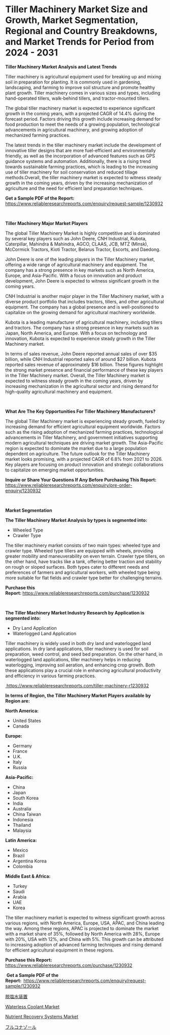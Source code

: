 <p><h1>Tiller Machinery Market Size and Growth, Market Segmentation, Regional and Country Breakdowns, and Market Trends for Period from 2024 -  2031</h1></p><p><strong>Tiller Machinery Market Analysis and Latest Trends</strong></p>
<p><p>Tiller machinery is agricultural equipment used for breaking up and mixing soil in preparation for planting. It is commonly used in gardening, landscaping, and farming to improve soil structure and promote healthy plant growth. Tiller machinery comes in various sizes and types, including hand-operated tillers, walk-behind tillers, and tractor-mounted tillers.</p><p>The global tiller machinery market is expected to experience significant growth in the coming years, with a projected CAGR of 14.4% during the forecast period. Factors driving this growth include increasing demand for food production to meet the needs of a growing population, technological advancements in agricultural machinery, and growing adoption of mechanized farming practices.</p><p>The latest trends in the tiller machinery market include the development of innovative tiller designs that are more fuel-efficient and environmentally friendly, as well as the incorporation of advanced features such as GPS guidance systems and automation. Additionally, there is a rising trend towards sustainable farming practices, which is leading to the increasing use of tiller machinery for soil conservation and reduced tillage methods.Overall, the tiller machinery market is expected to witness steady growth in the coming years, driven by the increasing mechanization of agriculture and the need for efficient land preparation techniques.</p></p>
<p><strong>Get a Sample PDF of the Report:&nbsp;</strong> <a href="https://www.reliableresearchreports.com/enquiry/request-sample/1230932">https://www.reliableresearchreports.com/enquiry/request-sample/1230932</a></p>
<p>&nbsp;</p>
<p><strong>Tiller Machinery Major Market Players</strong></p>
<p><p>The global Tiller Machinery Market is highly competitive and is dominated by several key players such as John Deere, CNH Industrial, Kubota, Caterpillar, Mahindra & Mahindra, AGCO, CLAAS, JCB, MTZ (Minsk), McCormick Tractors, Kioti Tractor, Belarus Tractor, Escorts, and Daedong.</p><p>John Deere is one of the leading players in the Tiller Machinery market, offering a wide range of agricultural machinery and equipment. The company has a strong presence in key markets such as North America, Europe, and Asia-Pacific. With a focus on innovation and product development, John Deere is expected to witness significant growth in the coming years.</p><p>CNH Industrial is another major player in the Tiller Machinery market, with a diverse product portfolio that includes tractors, tillers, and other agricultural equipment. The company has a global presence and is well-positioned to capitalize on the growing demand for agricultural machinery worldwide.</p><p>Kubota is a leading manufacturer of agricultural machinery, including tillers and tractors. The company has a strong presence in key markets such as Japan, North America, and Europe. With a focus on technology and innovation, Kubota is expected to experience steady growth in the Tiller Machinery market.</p><p>In terms of sales revenue, John Deere reported annual sales of over $35 billion, while CNH Industrial reported sales of around $27 billion. Kubota reported sales revenue of approximately $16 billion. These figures highlight the strong market presence and financial performance of these key players in the Tiller Machinery market. Overall, the Tiller Machinery market is expected to witness steady growth in the coming years, driven by increasing mechanization in the agricultural sector and rising demand for high-quality agricultural machinery and equipment.</p></p>
<p>&nbsp;</p>
<p><strong>What Are The Key Opportunities For Tiller Machinery Manufacturers?</strong></p>
<p><p>The global Tiller Machinery market is experiencing steady growth, fueled by increasing demand for efficient agricultural equipment worldwide. Factors such as the rising adoption of mechanized farming practices, technological advancements in Tiller Machinery, and government initiatives supporting modern agricultural techniques are driving market growth. The Asia-Pacific region is expected to dominate the market due to a large population dependent on agriculture. The future outlook for the Tiller Machinery market looks promising, with a projected CAGR of 6.8% from 2021 to 2026. Key players are focusing on product innovation and strategic collaborations to capitalize on emerging market opportunities.</p></p>
<p><strong>Inquire or Share Your Questions If Any Before Purchasing This Report:</strong> <a href="https://www.reliableresearchreports.com/enquiry/pre-order-enquiry/1230932">https://www.reliableresearchreports.com/enquiry/pre-order-enquiry/1230932</a></p>
<p>&nbsp;</p>
<p><strong>Market Segmentation</strong></p>
<p><strong>The Tiller Machinery Market Analysis by types is segmented into:</strong></p>
<p><ul><li>Wheeled Type</li><li>Crawler Type</li></ul></p>
<p><p>The tiller machinery market consists of two main types: wheeled type and crawler type. Wheeled type tillers are equipped with wheels, providing greater mobility and maneuverability on even terrain. Crawler type tillers, on the other hand, have tracks like a tank, offering better traction and stability on rough or sloped surfaces. Both types cater to different needs and preferences of farmers and agricultural workers, with wheeled type being more suitable for flat fields and crawler type better for challenging terrains.</p></p>
<p><strong>Purchase this Report:&nbsp;</strong><a href="https://www.reliableresearchreports.com/purchase/1230932">https://www.reliableresearchreports.com/purchase/1230932</a></p>
<p>&nbsp;</p>
<p><strong>The Tiller Machinery Market Industry Research by Application is segmented into:</strong></p>
<p><ul><li>Dry Land Application</li><li>Waterlogged Land Application</li></ul></p>
<p><p>Tiller machinery is widely used in both dry land and waterlogged land applications. In dry land applications, tiller machinery is used for soil preparation, weed control, and seed bed preparation. On the other hand, in waterlogged land applications, tiller machinery helps in reducing waterlogging, improving soil aeration, and enhancing crop growth. Both these applications play a crucial role in enhancing agricultural productivity and efficiency in various farming practices.</p></p>
<p><a href="https://www.reliableresearchreports.com/tiller-machinery-r1230932">&nbsp;https://www.reliableresearchreports.com/tiller-machinery-r1230932</a></p>
<p><strong>In terms of Region, the Tiller Machinery Market Players available by Region are:</strong></p>
<p>
    <p> <strong> North America: </strong>
        <ul>
            <li>United States</li>
            <li>Canada</li>
        </ul>
        </p> 
    <p> <strong> Europe: </strong>
        <ul>
            <li>Germany</li>
            <li>France</li>
            <li>U.K.</li>
            <li>Italy</li>
            <li>Russia</li>
        </ul>
        </p> 
    <p> <strong> Asia-Pacific: </strong>
        <ul>
            <li>China</li>
            <li>Japan</li>
            <li>South Korea</li>
            <li>India</li>
            <li>Australia</li>
            <li>China Taiwan</li>
            <li>Indonesia</li>
            <li>Thailand</li>
            <li>Malaysia</li>
        </ul>
        </p> 
    <p> <strong> Latin America: </strong>
        <ul>
            <li>Mexico</li>
            <li>Brazil</li>
            <li>Argentina Korea</li>
            <li>Colombia</li>
        </ul>
        </p> 
    <p> <strong> Middle East & Africa: </strong>
        <ul>
            <li>Turkey</li>
            <li>Saudi</li>
            <li>Arabia</li>
            <li>UAE</li>
            <li>Korea</li>
        </ul>
    </p>
    </p>
<p><p>The tiller machinery market is expected to witness significant growth across various regions, with North America, Europe, USA, APAC, and China leading the way. Among these regions, APAC is projected to dominate the market with a market share of 35%, followed by North America with 28%, Europe with 20%, USA with 12%, and China with 5%. This growth can be attributed to increasing adoption of advanced farming techniques and rising demand for efficient agricultural equipment in these regions.</p></p>
<p><strong>Purchase this Report: </strong><a href="https://www.reliableresearchreports.com/purchase/1230932">https://www.reliableresearchreports.com/purchase/1230932</a></p>
<p>&nbsp;<strong>Get a Sample PDF of the Report:&nbsp;&nbsp;</strong><a href="https://www.reliableresearchreports.com/enquiry/request-sample/1230932">https://www.reliableresearchreports.com/enquiry/request-sample/1230932</a></p>
<p><strong></strong></p>
<p><p><a href="https://github.com/reliezer65/Market-Research-Report-List-1/blob/main/514051841455.md">脱塩水装置</a></p><p><a href="https://issuu.com/reportprime-2/docs/waterless-coolant-market-size-2030.pptx">Waterless Coolant Market</a></p><p><a href="https://github.com/okotobwrhuteie/Market-Research-Report-List-2/blob/main/nutrient-recovery-systems-market.md">Nutrient Recovery Systems Market</a></p><p><a href="https://github.com/tanyaali3/Market-Research-Report-List-1/blob/main/160889141456.md">フルコナゾール</a></p></p>